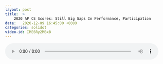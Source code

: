 ```yaml
---
layout: post
title:  >
    2020 AP CS Scores: Still Big Gaps In Performance, Participation
date:   2020-12-09 16:45:00 +0000
categories: solidot
video-id: IME6Ry2MBx8
---
```


<audio src="/assets/57cce8ae8798137cdde7f40906df91ac.mp3" style="width: 100%;" controls></audio>

